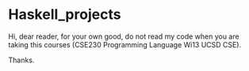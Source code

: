 Haskell_projects
================

Hi, dear reader, for your own good, do not read my code when you are taking this courses (CSE230 Programming Language Wi13 UCSD CSE).

Thanks.

